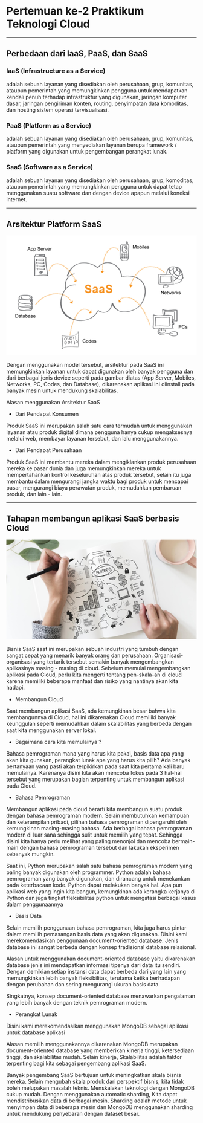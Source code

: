 # Pertemuan ke-2 Praktikum Teknologi Cloud

---

## Perbedaan dari IaaS, PaaS, dan SaaS

### IaaS (Infrastructure as a Service)
adalah sebuah layanan yang disediakan oleh perusahaan, grup, komunitas, ataupun pemerintah yang memungkinkan pengguna untuk mendapatkan kendali penuh terhadap infrastruktur yang digunakan, jaringan komputer dasar, jaringan pengiriman konten, routing, penyimpatan data komoditas, dan hosting sistem operasi tervisualisasi.

### PaaS (Platform as a Service)
adalah sebuah layanan yang disediakan oleh perusahaan, grup, komunitas, ataupun pemerintah yang menyediakan layanan berupa framework / platform yang digunakan untuk pengembangan perangkat lunak.

### SaaS (Software as a Service)
adalah sebuah layanan yang disediakan oleh perusahaan, grup, komoditas, ataupun pemerintah yang memungkinkan pengguna untuk dapat tetap menggunakan suatu software dan dengan device apapun melalui koneksi internet.

---

## Arsitektur Platform SaaS

![Arsitektur SaaS](https://github.com/amharnh/tekn-cloud-computing/blob/master/minggu-02/Image/saas-arsitektur.png)

Dengan menggunakan model tersebut, arsitektur pada SaaS ini memungkinkan layanan untuk dapat digunakan oleh banyak pengguna dan dari berbagai jenis device seperti pada gambar diatas (App Server, Mobiles, Networks, PC, Codes, dan Database), dikarenakan aplikasi ini diinstall pada banyak mesin untuk mendukung skalabilitas.

Alasan menggunakan Arsitektur SaaS

- Dari Pendapat Konsumen

Produk SaaS ini merupakan salah satu cara termudah untuk menggunakan layanan atau produk digital dimana pengguna hanya cukup mengaksesnya melalui web, membayar layanan tersebut, dan lalu menggunakannya.

- Dari Pendapat Perusahaan

Produk SaaS ini membantu mereka dalam mengiklankan produk perusahaan mereka ke pasar dunia dan juga memungkinkan mereka untuk mempertahankan kontrol keseluruhan atas produk tersebut, selain itu juga membantu dalam mengurangi jangka waktu bagi produk untuk mencapai pasar, mengurangi biaya perawatan produk, memudahkan pembaruan produk, dan lain - lain.


---

## Tahapan membangun aplikasi SaaS berbasis Cloud

![Membangun SaaS](https://github.com/amharnh/tekn-cloud-computing/blob/master/minggu-02/Image/membangun-saas.png)

Bisnis SaaS saat ini merupakan sebuah industri yang tumbuh dengan sangat cepat yang menarik banyak orang dan perusahaan. Organisasi-organisasi yang tertarik tersebut semakin banyak mengembangkan aplikasinya masing - masing di cloud. Sebelum memulai mengembangkan aplikasi pada Cloud, perlu kita mengerti tentang pen-skala-an di cloud karena memiliki beberapa manfaat dan risiko yang nantinya akan kita hadapi.

- Membangun Cloud

Saat membangun aplikasi SaaS, ada kemungkinan besar bahwa kita membangunnya di Cloud, hal ini dikarenakan Cloud memiliki banyak keunggulan seperti memudahkan dalam skalabilitas yang berbeda dengan saat kita menggunakan server lokal.

- Bagaimana cara kita memulainya ?

Bahasa pemrograman mana yang harus kita pakai, basis data apa yang akan kita gunakan, perangkat lunak apa yang harus kita pilih? Ada banyak pertanyaan yang pasti akan terpikirkan pada saat kita pertama kali baru memulainya. Karenanya disini kita akan mencoba fokus pada 3 hal-hal tersebut yang merupakan bagian terpenting untuk membangun aplikasi pada Cloud.

- Bahasa Pemrograman

Membangun aplikasi pada cloud berarti kita membangun suatu produk dengan bahasa pemrograman modern. Selain membutuhkan kemampuan dan keterampilan pribadi, pilihan bahasa pemrograman dipengaruhi oleh kemungkinan masing-masing bahasa. Ada berbagai bahasa pemrograman modern di luar sana sehingga sulit untuk memilih yang tepat. Sehingga disini kita hanya perlu melihat yang paling menonjol dan mencoba bermain-main dengan bahasa pemrograman tersebut dan lakukan eksperimen sebanyak mungkin.

Saat ini, Python merupakan salah satu bahasa pemrograman modern yang paling banyak digunakan oleh programmer. Python adalah bahasa pemrograman yang banyak digunakan, dan dirancang untuk menekankan pada keterbacaan kode. Python dapat melakukan banyak hal. Apa pun aplikasi web yang ingin kita bangun, kemungkinan ada kerangka kerjanya di Python dan juga tingkat fleksibilitas python untuk mengatasi berbagai kasus dalam penggunaannya

- Basis Data

Selain memilih penggunaan bahasa pemrograman, kita juga harus pintar dalam memilih pemasangan basis data yang akan digunakan. Disini kami merekomendasikan penggunaan document-oriented database. Jenis database ini sangat berbeda dengan konsep tradisional database relasional.

Alasan untuk menggunakan document-oriented database yaitu dikarenakan database jenis ini mendapatkan informasi tipenya dari data itu sendiri. Dengan demikian setiap instansi data dapat berbeda dari yang lain yang memungkinkan lebih banyak fleksibilitas, terutama ketika berhadapan dengan perubahan dan sering mengurangi ukuran basis data.

Singkatnya, konsep document-oriented database menawarkan pengalaman yang lebih banyak dengan teknik pemrograman modern.

- Perangkat Lunak

Disini kami merekomendasikan menggunakan MongoDB sebagai aplikasi untuk database aplikasi

Alasan memilih menggunakannya dikarenakan MongoDB merupakan document-oriented database yang memberikan kinerja tinggi, ketersediaan tinggi, dan skalabilitas mudah. Selain kinerja, Skalabilitas adalah faktor terpenting bagi kita sebagai pengembang aplikasi SaaS.

Banyak pengembang SaaS bertujuan untuk meningkatkan skala bisnis mereka. Selain mengubah skala produk dari perspektif bisnis, kita tidak boleh melupakan masalah teknis. Menskalakan teknologi dengan MongoDB cukup mudah. Dengan menggunakan automatic sharding, Kita dapat mendistribusikan data di berbagai mesin. Sharding adalah metode untuk menyimpan data di beberapa mesin dan MongoDB menggunakan sharding untuk mendukung penyebaran dengan dataset besar.


